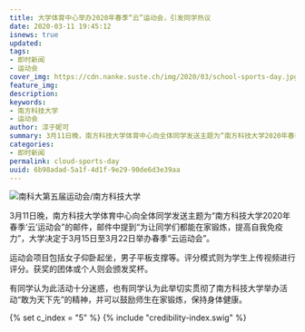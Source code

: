 ```yaml
---
title: 大学体育中心举办2020年春季“云”运动会，引发同学热议
date: 2020-03-11 19:45:12
isnews: true
updated:
tags:
- 即时新闻
- 运动会
cover_img: https://cdn.nanke.suste.ch/img/2020/03/school-sports-day.jpg
feature_img:
description:
keywords:
- 南方科技大学
- 运动会
author: 淳于妮可
summary: 3月11日晚，南方科技大学体育中心向全体同学发送主题为“南方科技大学2020年春季‘云’运动会”的邮件。
categories:
- 即时新闻
permalink: cloud-sports-day
uuid: 6b98adad-5a1f-4d1f-9e29-90de6d3e39aa
---
```

![南科大第五届运动会/南方科技大学](https://cdn.nanke.suste.ch/img/2020/03/school-sports-day.jpg)

3月11日晚，南方科技大学体育中心向全体同学发送主题为“南方科技大学2020年春季‘云’运动会”的邮件，邮件中提到“为让同学们都能在家锻炼，提高自我免疫力”，大学决定于3月15日至3月22日举办春季“云运动会”。

运动会项目包括女子仰卧起坐，男子平板支撑等。评分模式则为学生上传视频进行评分。获奖的团体或个人则会颁发奖杯。

有同学认为此活动十分迷惑，也有同学认为此举切实贯彻了南方科技大学举办活动“敢为天下先”的精神，并可以鼓励师生在家锻炼，保持身体健康。

{% set c_index = "5" %}
{% include "credibility-index.swig" %}
